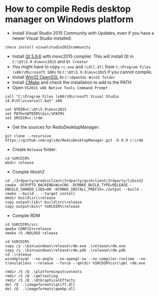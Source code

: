 # How to compile Redis desktop manager on Windows platform

- Install Visual Studio 2015 Community with Updates, even if you have a newer Visual Studio installed:
```
choco install visualstudio2015community
```
- Install [Qt 5.9.6](https://www.qt.io/download) with msvc2015 compiler. This will install Qt in `C:\Qt\5.9.6\msvc2015` and `Qt Creator`
- You might have to copy `rc.exe` and `rcdll.dll` from `C:\Program Files (x86)\Microsoft SDKs` to `C:\Qt\5.9.6\msvc2015` if you cannot compile.
- Install [Win32 OpenSSL](https://slproweb.com/download/Win32OpenSSL-1_0_2p.exe) to `C:\OpenSSL-Win32 folder`
- Install [CMake](https://cmake.org/download/) and check the installation to add to the PATH
- Open `VS2015 x86 Native Tools Command Prompt`
```
call "C:\Program Files (x86)\Microsoft Visual Studio 14.0\VC\vcvarsall.bat" x86

set QTDIR=C:\Qt\5.9\msvc2015
set PATH=%QTDIR%\bin;%PATH%
set SRCDIR=c:\rdm
```
- Get the sources for RedisDesktopManager:
```
git clone --recursive https://github.com/uglide/RedisDesktopManager.git -b 0.9 c:\rdm
```
- Create `Release` folder:
```
cd %SRCDIR%
mkdir release
```
- Compile libssh2
```
cd ./3rdparty/qredisclient/3rdparty/qsshclient/3rdparty/libssh2
cmake -DCRYPTO_BACKEND=WinCNG -DCMAKE_BUILD_TYPE=RELEASE -DBUILD_SHARED_LIBS=ON -DCMAKE_INSTALL_PREFIX=./output --build .
cmake --build . --target install
mkdir build\src\release
copy output\lib\* build\src\release
copy output\bin\* %SRCDIR%\release
```
- Compile RDM
```
cd %SRCDIR%/src
qmake CONFIG+=release
nmake /S /NOLOGO release

cd %SRCDIR%
copy /y .\bin\windows\release\rdm.exe .\release\rdm.exe
copy /y .\bin\windows\release\rdm.pdb .\release\rdm.pdb
cd .\release
windeployqt --no-angle --no-opengl-sw --no-compiler-runtime --no-translations --release --force --qmldir %SRCDIR%\src\qml rdm.exe

rmdir /S /Q .\platforminputcontexts
rmdir /S /Q .\qmltooling
rmdir /S /Q .\QtGraphicalEffects
del /Q  .\imageformats\qtiff.dll
del /Q  .\imageformats\qwebp.dll
```
